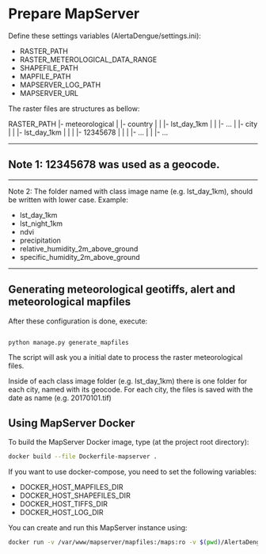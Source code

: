 # Prepare MapServer

Define these settings variables (AlertaDengue/settings.ini):

* RASTER_PATH
* RASTER_METEROLOGICAL_DATA_RANGE
* SHAPEFILE_PATH
* MAPFILE_PATH
* MAPSERVER_LOG_PATH
* MAPSERVER_URL

The raster files are structures as bellow:

RASTER_PATH
  |- meteorological
  |    |- country
  |    |    |- lst_day_1km
  |    |    |- ...
  |    |- city
  |    |    |- lst_day_1km
  |    |    |   |- 12345678
  |    |    |   |- ...
  |    |    |- ...


-------------------------------------------------------------------------------
Note 1: 12345678 was used as a geocode.
-------------------------------------------------------------------------------

-------------------------------------------------------------------------------
Note 2: The folder named with class image name (e.g. lst_day_1km), 
should be written with lower case. Example:

* lst_day_1km
* lst_night_1km
* ndvi
* precipitation
* relative_humidity_2m_above_ground
* specific_humidity_2m_above_ground
-------------------------------------------------------------------------------

## Generating meteorological geotiffs, alert and meteorological mapfiles

After these configuration is done, execute:

```sh

python manage.py generate_mapfiles
```

The script will ask you a initial date to process the raster meteorological 
files.

Inside of each class image folder (e.g. lst_day_1km) there is one folder for 
each city, named with its geocode. For each city, the files is saved with the 
date as name (e.g. 20170101.tif)


## Using MapServer Docker

To build the MapServer Docker image, type (at the project root directory):

```sh
docker build --file Dockerfile-mapserver .
```

If you want to use docker-compose, you need to set the following variables:

* DOCKER_HOST_MAPFILES_DIR
* DOCKER_HOST_SHAPEFILES_DIR
* DOCKER_HOST_TIFFS_DIR
* DOCKER_HOST_LOG_DIR

You can create and run this MapServer instance using:

```sh
docker run -v /var/www/mapserver/mapfiles:/maps:ro -v $(pwd)/AlertaDengue/static/shapefile:/shapefiles:ro -v /var/www/mapserver/tiffs:/tiffs:ro -v /var/mapserver/log/:/maplog/ -it --name mapserver mapserve
```


